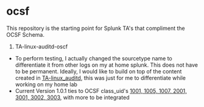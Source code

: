 # ocsf
This repository is the starting point for Splunk TA's that compliment the OCSF Schema.

1. TA-linux-auditd-oscf
  - To perform testing, I actually changed the sourcetype name to differentiate it from other logs on my at home splunk. This does not have to be permanent. Ideally, I would like to build on top of the content created in [TA-linux_auditd](https://github.com/doksu/splunk_auditd), this was just for me to differentiate while working on my home lab
  - Current Version 1.0.1 ties to OCSF class_uid's [1001, 1005, 1007, 2001, 3001, 3002, 3003](https://schema.ocsf.io/), with more to be integrated
